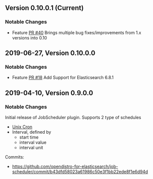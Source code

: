 ## Version 0.10.0.1 (Current)

### Notable Changes
* Feature [PR #40](https://github.com/opendistro-for-elasticsearch/job-scheduler/pull/40) Brings multiple bug fixes/improvements from 1.x versions into 0.10

## 2019-06-27, Version 0.10.0.0

### Notable Changes
* Feature [PR #18](https://github.com/opendistro-for-elasticsearch/job-scheduler/pull/18) Add Support for Elasticsearch 6.8.1

## 2019-04-10, Version 0.9.0.0

### Notable Changes

Initial release of JobScheduler plugin. Supports 2 type of schedules
* [Unix Cron](https://en.wikipedia.org/wiki/Cron) 
* Interval, defined by
  * start time
  * interval value
  * interval unit

Commits:
* https://github.com/opendistro-for-elasticsearch/job-scheduler/commit/b43dfd58023a61986c50e3f1bb22ede8f1e6d94d
